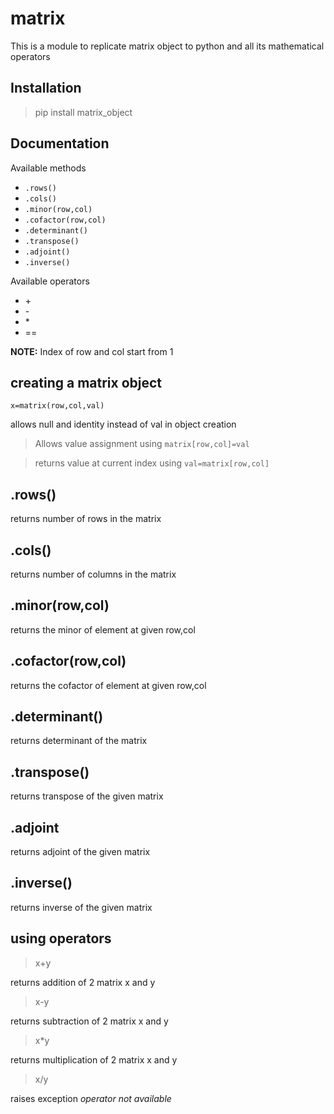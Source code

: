 # matrix

This is a module to replicate matrix object to python and all its mathematical operators

## Installation

>pip install matrix_object

## Documentation

Available methods
-   `.rows()`
-   `.cols()`
-   `.minor(row,col)`
-   `.cofactor(row,col)`
-   `.determinant()`
-   `.transpose()`
-   `.adjoint()`
-   `.inverse()`

Available operators
-   \+
-   \-
-   \*
-   ==
  

**NOTE:** Index of row and col start from 1

## creating a matrix object

```x=matrix(row,col,val)```

allows null and identity instead of val in object creation

>Allows value assignment using `matrix[row,col]=val`

>returns value at current index using `val=matrix[row,col]`

## .rows() 

returns number of rows in the matrix

## .cols()

returns number of columns in the matrix

## .minor(row,col)

returns the minor of element at given row,col

## .cofactor(row,col)

returns the cofactor of element at given row,col

## .determinant()

returns determinant of the matrix

## .transpose()

returns transpose of the given matrix

## .adjoint

returns adjoint of the given matrix

## .inverse()

returns inverse of the given matrix


## using operators

> x+y

returns addition of 2 matrix x and y


>x-y

returns subtraction of 2 matrix x and y


> x*y

returns multiplication of 2 matrix x and y


>x/y

raises exception *operator not available*